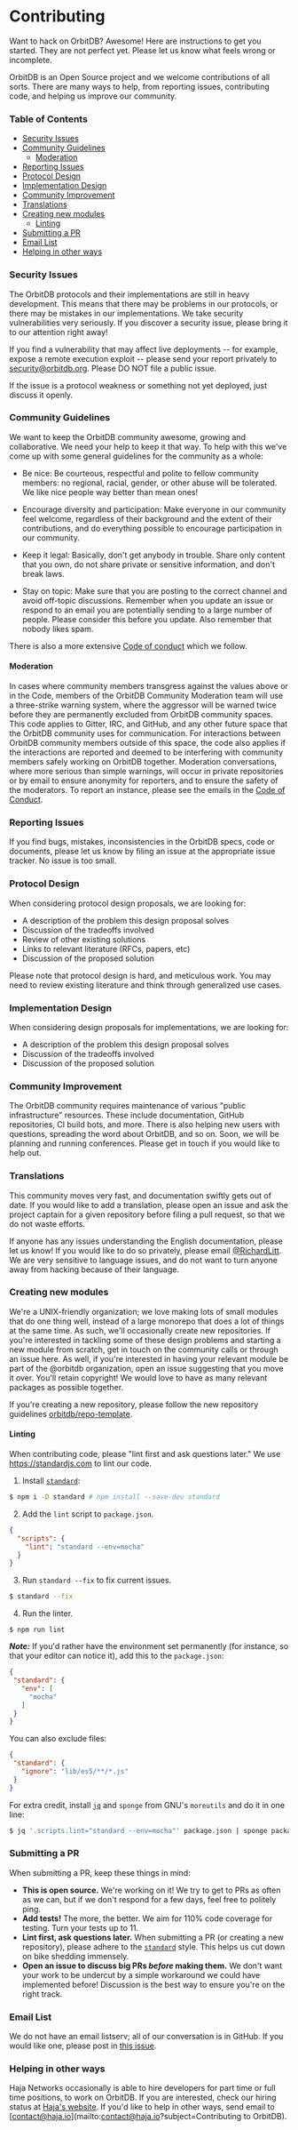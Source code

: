 # Contributing

Want to hack on OrbitDB? Awesome! Here are instructions to get you started.
They are not perfect yet. Please let us know what feels wrong or incomplete.

OrbitDB is an Open Source project and we welcome contributions of all sorts.
There are many ways to help, from reporting issues, contributing code, and
helping us improve our community.

### Table of Contents

<!-- START doctoc generated TOC please keep comment here to allow auto update -->
<!-- DON'T EDIT THIS SECTION, INSTEAD RE-RUN doctoc TO UPDATE -->


- [Security Issues](#security-issues)
- [Community Guidelines](#community-guidelines)
  - [Moderation](#moderation)
- [Reporting Issues](#reporting-issues)
- [Protocol Design](#protocol-design)
- [Implementation Design](#implementation-design)
- [Community Improvement](#community-improvement)
- [Translations](#translations)
- [Creating new modules](#creating-new-modules)
  - [Linting](#linting)
- [Submitting a PR](#submitting-a-pr)
- [Email List](#email-list)
- [Helping in other ways](#helping-in-other-ways)

<!-- END doctoc generated TOC please keep comment here to allow auto update -->

### Security Issues

The OrbitDB protocols and their implementations are still in heavy development. This means that there may be problems in our protocols, or there may be mistakes in our implementations. We take security vulnerabilities very seriously. If you discover a security issue, please bring it to our attention right away!

If you find a vulnerability that may affect live deployments -- for example, expose a remote execution exploit -- please send your report privately to [security@orbitdb.org](mailto:security@orbitdb.org?subject=Security). Please DO NOT file a public issue.

If the issue is a protocol weakness or something not yet deployed, just discuss it openly.

### Community Guidelines

We want to keep the OrbitDB community awesome, growing and collaborative. We need your help to keep it that way. To help with this we've come up with some general guidelines for the community as a whole:

- Be nice: Be courteous, respectful and polite to fellow community members: no regional, racial, gender, or other abuse will be tolerated. We like nice people way better than mean ones!

- Encourage diversity and participation: Make everyone in our community feel welcome, regardless of their background and the extent of their contributions, and do everything possible to encourage participation in our community.

- Keep it legal: Basically, don't get anybody in trouble. Share only content that you own, do not share private or sensitive information, and don't break laws.

- Stay on topic: Make sure that you are posting to the correct channel and avoid off-topic discussions. Remember when you update an issue or respond to an email you are potentially sending to a large number of people. Please consider this before you update. Also remember that nobody likes spam.

There is also a more extensive [Code of conduct](CODE_OF_CONDUCT.md) which we follow.

#### Moderation

In cases where community members transgress against the values above or in the Code, members of the OrbitDB Community Moderation team will use a three-strike warning system, where the aggressor will be warned twice before they are permanently excluded from OrbitDB community spaces. This code applies to Gitter, IRC, and GitHub, and any other future space that the OrbitDB community uses for communication. For interactions between OrbitDB community members outside of this space, the code also applies if the interactions are reported and deemed to be interfering with community members safely working on OrbitDB together. Moderation conversations, where more serious than simple warnings, will occur in private repositories or by email to ensure anonymity for reporters, and to ensure the safety of the moderators. To report an instance, please see the emails in the [Code of Conduct](CODE_OF_CONDUCT.md).

### Reporting Issues

If you find bugs, mistakes, inconsistencies in the OrbitDB specs, code or
documents, please let us know by filing an issue at the appropriate issue
tracker. No issue is too small.

### Protocol Design

When considering protocol design proposals, we are looking for:

- A description of the problem this design proposal solves
- Discussion of the tradeoffs involved
- Review of other existing solutions
- Links to relevant literature (RFCs, papers, etc)
- Discussion of the proposed solution

Please note that protocol design is hard, and meticulous work. You may need to review existing literature and think through generalized use cases.

### Implementation Design

When considering design proposals for implementations, we are looking for:

- A description of the problem this design proposal solves
- Discussion of the tradeoffs involved
- Discussion of the proposed solution

### Community Improvement

The OrbitDB community requires maintenance of various "public infrastructure" resources. These include documentation, GitHub repositories, CI build bots, and more. There is also helping new users with questions, spreading the word about OrbitDB, and so on. Soon, we will be planning and running conferences. Please get in touch if you would like to help out.

### Translations

This community moves very fast, and documentation swiftly gets out of date. If you would like to add a translation, please open an issue and ask the project captain for a given repository before filing a pull request, so that we do not waste efforts.

If anyone has any issues understanding the English documentation, please let us know! If you would like to do so privately, please email [@RichardLitt](mailto:richardlitt@orbitdb.org). We are very sensitive to language issues, and do not want to turn anyone away from hacking because of their language.

### Creating new modules

We're a UNIX-friendly organization; we love making lots of small modules that do one thing well, instead of a large monorepo that does a lot of things at the same time. As such, we'll occasionally create new repositories. If you're interested in tackling some of these design problems and starting a new module from scratch, get in touch on the community calls or through an issue here. As well, if you're interested in having your relevant module be part of the @orbitdb organization, open an issue suggesting that you move it over. You'll retain copyright! We would love to have as many relevant packages as possible together.

If you're creating a new repository, please follow the new repository guidelines [orbitdb/repo-template](https://github.com/orbitdb/repo-template).

#### Linting

When contributing code, please "lint first and ask questions later." We use https://standardjs.com to lint our code.

1. Install [`standard`](https://standardjs.com/):

```sh
$ npm i -D standard # npm install --save-dev standard
```

2. Add the `lint` script to `package.json`.

```json
{
  "scripts": {
    "lint": "standard --env=mocha"
  }
}
```

3. Run `standard --fix` to fix current issues.

```sh
$ standard --fix
```

4. Run the linter.

```
$ npm run lint
```


***Note:*** If you'd rather have the environment set permanently (for instance, so that your editor can notice it), add this to the `package.json`:

 ```json
{
  "standard": {
    "env": [
      "mocha"
    ]
  }
}
```

You can also exclude files:

```json
{
 "standard": {
   "ignore": "lib/es5/**/*.js"
 }
}
```

For extra credit, install [`jq`](https://stedolan.github.io/jq/) and `sponge` from GNU's `moreutils` and do it in one line:

```sh
$ jq '.scripts.lint="standard --env=mocha"' package.json | sponge package.json
```

### Submitting a PR

When submitting a PR, keep these things in mind:

* **This is open source.** We're working on it! We try to get to PRs as often as we can, but if we don't respond for a few days, feel free to politely ping.
* **Add tests!** The more, the better. We aim for 110% code coverage for testing. Turn your tests up to 11.
* **Lint first, ask questions later.** When submitting a PR (or creating a new repository), please adhere to the [`standard`](https://standardjs.com/) style. This helps us cut down on bike shedding immensely.
* **Open an issue to discuss big PRs _before_ making them.** We don't want your work to be undercut by a simple workaround we could have implemented before! Discussion is the best way to ensure you're on the right track.

### Email List

We do not have an email listserv; all of our conversation is in GitHub. If you would like one, please post in [this issue](https://github.com/orbitdb/orbitdb/issues/9).

### Helping in other ways

Haja Networks occasionally is able to hire developers for part time or full time positions, to work on OrbitDB. If you are interested, check our hiring status at [Haja's website](https://haja.io/). If you'd like to help in other ways, send email to [contact@haja.io](mailto:contact@haja.io?subject=Contributing to OrbitDB).
